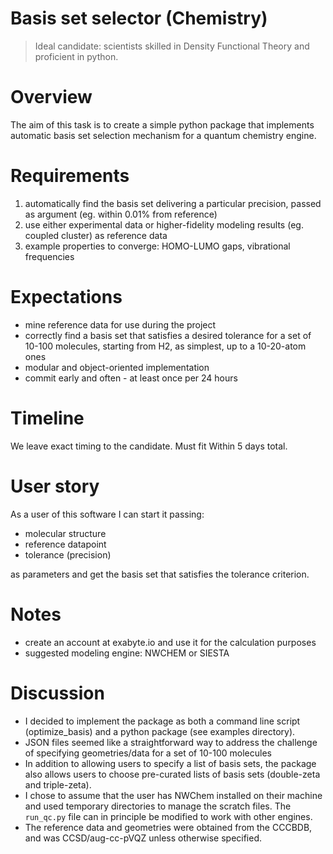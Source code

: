 # Basis set selector (Chemistry)

> Ideal candidate: scientists skilled in Density Functional Theory and proficient in python.

# Overview

The aim of this task is to create a simple python package that implements automatic basis set selection mechanism for a quantum chemistry engine.

# Requirements

1. automatically find the basis set delivering a particular precision, passed as argument (eg. within 0.01% from reference)
1. use either experimental data or higher-fidelity modeling results (eg. coupled cluster) as reference data
1. example properties to converge: HOMO-LUMO gaps, vibrational frequencies

# Expectations

- mine reference data for use during the project
- correctly find a basis set that satisfies a desired tolerance for a set of 10-100 molecules, starting from H2, as simplest, up to a 10-20-atom ones
- modular and object-oriented implementation
- commit early and often - at least once per 24 hours

# Timeline

We leave exact timing to the candidate. Must fit Within 5 days total.

# User story

As a user of this software I can start it passing:

- molecular structure
- reference datapoint
- tolerance (precision)

as parameters and get the basis set that satisfies the tolerance criterion.

# Notes

- create an account at exabyte.io and use it for the calculation purposes
- suggested modeling engine: NWCHEM or SIESTA


# Discussion

- I decided to implement the package as both a command line script (optimize_basis) and a python package (see examples directory).
- JSON files seemed like a straightforward way to address the challenge of specifying geometries/data for a set of 10-100 molecules 
- In addition to allowing users to specify a list of basis sets, the package also allows users to choose pre-curated lists of basis sets (double-zeta and triple-zeta).
- I chose to assume that the user has NWChem installed on their machine and used temporary directories to manage the scratch files. The `run_qc.py` file can in principle be modified to work with other engines.
- The reference data and geometries were obtained from the CCCBDB, and was CCSD/aug-cc-pVQZ unless otherwise specified.

